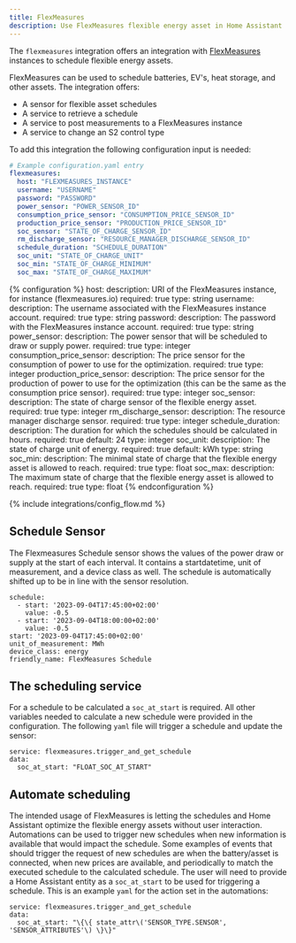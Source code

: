 ```yaml
---
title: FlexMeasures
description: Use FlexMeasures flexible energy asset in Home Assistant 
---
```





The `flexmeasures` integration offers an integration with [FlexMeasures](https://flexmeasures.io/) instances to schedule flexible energy assets.

FlexMeasures can be used to schedule batteries, EV's, heat storage, and other assets. The integration offers:

- A sensor for flexible asset schedules
- A service to retrieve a schedule
- A service to post measurements to a FlexMeasures instance
- A service to change an S2 control type



To add this integration the following configuration input is needed:

```yaml
# Example configuration.yaml entry
flexmeasures:
  host: "FLEXMEASURES_INSTANCE"
  username: "USERNAME"
  password: "PASSWORD"
  power_sensor: "POWER_SENSOR_ID"
  consumption_price_sensor: "CONSUMPTION_PRICE_SENSOR_ID"
  production_price_sensor: "PRODUCTION_PRICE_SENSOR_ID"
  soc_sensor: "STATE_OF_CHARGE_SENSOR_ID"
  rm_discharge_sensor: "RESOURCE_MANAGER_DISCHARGE_SENSOR_ID"
  schedule_duration: "SCHEDULE_DURATION"
  soc_unit: "STATE_OF_CHARGE_UNIT"
  soc_min: "STATE_OF_CHARGE_MINIMUM"
  soc_max: "STATE_OF_CHARGE_MAXIMUM"
```

{% configuration %}
host:
  description: URI of the FlexMeasures instance, for instance (flexmeasures.io)
  required: true
  type: string
username:
  description: The username associated with the FlexMeasures instance account.
  required: true
  type: string
password:
  description: The password with the FlexMeasures instance account.
  required: true
  type: string
power_sensor:
  description: The power sensor that will be scheduled to draw or supply power.
  required: true
  type: integer
consumption_price_sensor:
  description: The price sensor for the consumption of power to use for the optimization.
  required: true
  type: integer
production_price_sensor:
  description: The price sensor for the production of power to use for the optimization (this can be the same as the consumption price sensor).
  required: true
  type: integer
soc_sensor:
  description: The state of charge sensor of the flexible energy asset.
  required: true
  type: integer
rm_discharge_sensor:
  description: The resource manager discharge sensor.
  required: true
  type: integer
schedule_duration:
  description: The duration for which the schedules should be calculated in hours.
  required: true
  default: 24
  type: integer
soc_unit:
  description: The state of charge unit of energy.
  required: true
  default: kWh
  type: string
soc_min:
  description: The minimal state of charge that the flexible energy asset is allowed to reach.
  required: true
  type: float
soc_max:
  description: The maximum state of charge that the flexible energy asset is allowed to reach.
  required: true
  type: float
{% endconfiguration %}

{% include integrations/config_flow.md %}

## Schedule Sensor

The Flexmeasures Schedule sensor shows the values of the power draw or supply at the start of each interval. It contains a startdatetime, unit of measurement, and a device class as well. The schedule is automatically shifted up to be in line with the sensor resolution. 

```
schedule:
  - start: '2023-09-04T17:45:00+02:00'
    value: -0.5
  - start: '2023-09-04T18:00:00+02:00'
    value: -0.5
start: '2023-09-04T17:45:00+02:00'
unit_of_measurement: MWh
device_class: energy
friendly_name: FlexMeasures Schedule
```

## The scheduling service

For a schedule to be calculated a `soc_at_start` is required. All other variables needed to calculate a new schedule were provided in the configuration. The following `yaml` file will trigger a schedule and update the sensor:

```
service: flexmeasures.trigger_and_get_schedule
data:
  soc_at_start: "FLOAT_SOC_AT_START"
```

## Automate scheduling

The intended usage of FlexMeasures is letting the schedules and Home Assistant optimize the flexible energy assets without user interaction. Automations can be used to trigger new schedules when new information is available that would impact the schedule. Some examples of events that should trigger the request of new schedules are when the battery/asset is connected, when new prices are available, and periodically to match the executed schedule to the calculated schedule. The user will need to provide a Home Assistant entity as a `soc_at_start` to be used for triggering a schedule. This is an example `yaml` for the action set in the automations:

```
service: flexmeasures.trigger_and_get_schedule
data:
  soc_at_start: "\{\{ state_attr\('SENSOR_TYPE.SENSOR', 'SENSOR_ATTRIBUTES'\) \}\}"
```
